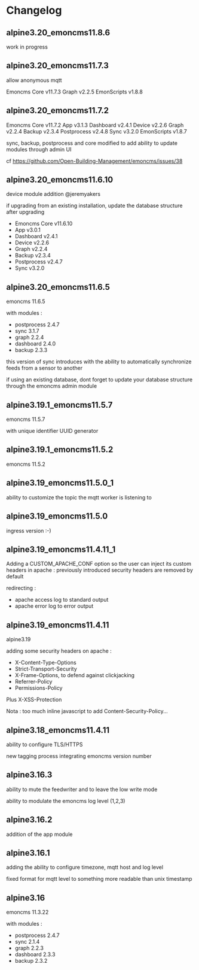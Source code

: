 # Changelog

## alpine3.20_emoncms11.8.6

work in progress

## alpine3.20_emoncms11.7.3

allow anonymous mqtt

Emoncms Core v11.7.3
Graph v2.2.5
EmonScripts v1.8.8

## alpine3.20_emoncms11.7.2

Emoncms Core v11.7.2
App v3.1.3
Dashboard v2.4.1
Device v2.2.6
Graph v2.2.4
Backup v2.3.4
Postprocess v2.4.8
Sync v3.2.0
EmonScripts v1.8.7

sync, backup, postprocess and core modified to add ability to update modules through admin UI

cf https://github.com/Open-Building-Management/emoncms/issues/38

## alpine3.20_emoncms11.6.10

device module addition @jeremyakers

if upgrading from an existing installation, update the database structure after upgrading

- Emoncms Core v11.6.10
- App v3.0.1
- Dashboard v2.4.1
- Device v2.2.6
- Graph v2.2.4
- Backup v2.3.4
- Postprocess v2.4.7
- Sync v3.2.0

## alpine3.20_emoncms11.6.5

emoncms 11.6.5

with modules :

- postprocess 2.4.7
- sync 3.1.7
- graph 2.2.4
- dashboard 2.4.0
- backup 2.3.3

this version of sync introduces with the ability to automatically synchronize feeds from a sensor to another

if using an existing database, dont forget to update your database structure through the emoncms admin module

## alpine3.19.1_emoncms11.5.7

emoncms 11.5.7

with unique identifier UUID generator

## alpine3.19.1_emoncms11.5.2

emoncms 11.5.2

## alpine3.19_emoncms11.5.0_1

ability to customize the topic the mqtt worker is listening to

## alpine3.19_emoncms11.5.0

ingress version :-)

## alpine3.19_emoncms11.4.11_1

Adding a CUSTOM_APACHE_CONF option so the user can inject its custom headers in apache :
previously introduced security headers are removed by default

redirecting :

- apache access log to standard output
- apache error log to error output

## alpine3.19_emoncms11.4.11

alpine3.19

adding some security headers on apache :

- X-Content-Type-Options
- Strict-Transport-Security
- X-Frame-Options, to defend against clickjacking
- Referrer-Policy
- Permissions-Policy

Plus X-XSS-Protection

Nota : too much inline javascript to add Content-Security-Policy...

## alpine3.18_emoncms11.4.11

ability to configure TLS/HTTPS

new tagging process integrating emoncms version number

## alpine3.16.3

ability to mute the feedwriter and to leave the low write mode

ability to modulate the emoncms log level (1,2,3)

## alpine3.16.2

addition of the app module

## alpine3.16.1

adding the ability to configure timezone, mqtt host and log level

fixed format for mqtt level to something more readable than unix timestamp

## alpine3.16

emoncms 11.3.22

with modules :

- postprocess 2.4.7
- sync 2.1.4
- graph 2.2.3
- dashboard 2.3.3
- backup 2.3.2
